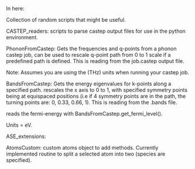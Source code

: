 In here:

Collection of random scripts that might be useful.

CASTEP_readers:
scripts to parse castep output files for use in the python environment.

PhononFromCastep: Gets the frequencies and q-points from a phonon castep job,
can be used to rescale q-point path from 0 to 1 scale if a predefined path is
defined. This is reading from the job.castep output file.

Note: Assumes you are using the (THz) units when running your castep job.


BandsFromCastep: Gets the energy eigenvalues for k-points along a specified
path. rescales the x axis to 0 to 1, with specified symmetry points being at
equispaced positions (i.e if 4 symmetry points are in the path, the turning
points are: 0, 0.33, 0.66, 1). This is reading from the .bands file.

reads the fermi-energy with BandsFromCastep.get_fermi_level().

Units = eV.


ASE_extensions:

AtomsCustom: custom atoms object to add methods. Currently implemented routine
to split a selected atom into two (species are specified).
